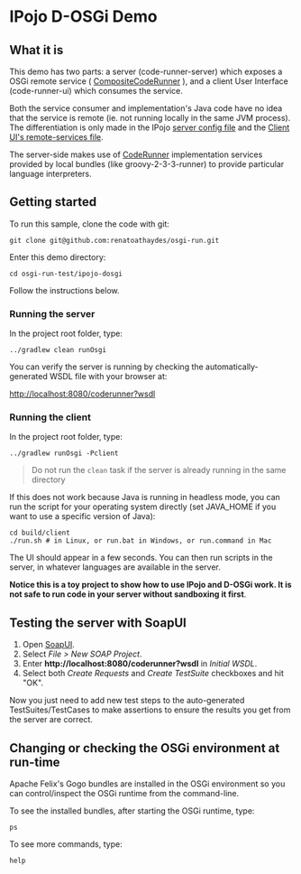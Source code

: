 # IPojo D-OSGi Demo

## What it is

This demo has two parts: a server (code-runner-server) which exposes a OSGi remote service
( [CompositeCodeRunner](code-runner-api/src/main/java/ipojo/example/code/CompositeCodeRunner.java) ),
 and a client User Interface (code-runner-ui) which consumes the service.

Both the service consumer and implementation's Java code have no idea that the service is remote (ie.
not running locally in the same JVM process). The differentiation is only made in the IPojo
[server config file](code-runner-server/src/main/resources/metadata.xml) and the
[Client UI's remote-services file](code-runner-ui/src/main/resources/OSGI-INF/remote-service/remote-services.xml).

The server-side makes use of [CodeRunner](code-runner-api/src/main/java/ipojo/example/code/CodeRunner.java)
implementation services provided by local bundles (like groovy-2-3-3-runner) to provide particular language
interpreters.

## Getting started

To run this sample, clone the code with git:

```
git clone git@github.com:renatoathaydes/osgi-run.git
```

Enter this demo directory:

```
cd osgi-run-test/ipojo-dosgi
```

Follow the instructions below.

### Running the server

In the project root folder, type:

`../gradlew clean runOsgi`

You can verify the server is running by checking the automatically-generated WSDL file with your browser at:

[http://localhost:8080/coderunner?wsdl](http://localhost:8080/coderunner?wsdl)

### Running the client

In the project root folder, type:

`../gradlew runOsgi -Pclient`

> Do not run the `clean` task if the server is already running in the same directory

If this does not work because Java is running in headless mode, you can run the script for your operating system
directly (set JAVA_HOME if you want to use a specific version of Java):

```
cd build/client
./run.sh # in Linux, or run.bat in Windows, or run.command in Mac
```

The UI should appear in a few seconds. You can then run scripts in the server, in whatever languages are available
in the server.

**Notice this is a toy project to show how to use IPojo and D-OSGi work. It is not safe to run code in your server
without sandboxing it first**.

## Testing the server with SoapUI

1. Open [SoapUI](http://soapui.org/downloads).
2. Select *File > New SOAP Project*.
3. Enter **http://localhost:8080/coderunner?wsdl** in *Initial WSDL*.
4. Select both *Create Requests* and *Create TestSuite* checkboxes and hit "OK".

Now you just need to add new test steps to the auto-generated TestSuites/TestCases to make assertions
to ensure the results you get from the server are correct.

## Changing or checking the OSGi environment at run-time

Apache Felix's Gogo bundles are installed in the OSGi environment so you can control/inspect the OSGi
runtime from the command-line.

To see the installed bundles, after starting the OSGi runtime, type:

``ps``

To see more commands, type:

``help``
